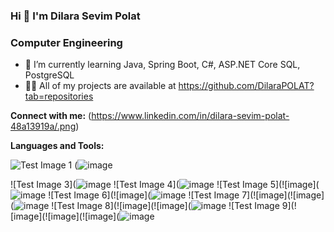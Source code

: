 ### Hi 👋 I'm Dilara Sevim Polat
###                           Computer Engineering
 * 🌱 I’m currently learning Java, Spring Boot, C#, ASP.NET Core SQL, PostgreSQL
 * 👨‍💻 All of my projects are available at https://github.com/DilaraPOLAT?tab=repositories


 **Connect with me:**
(https://www.linkedin.com/in/dilara-sevim-polat-48a13919a/.png)



 **Languages and Tools:**
 
 ![Test Image 1](https://user-images.githubusercontent.com/59871974/129071984-1b28b74f-9356-4289-bd03-3955b8d0b542.png)  (![image](https://user-images.githubusercontent.com/59871974/129072577-25c03ca9-44f6-48cd-aa54-1883b311c83c.png)

 ![Test Image 3](![image](https://user-images.githubusercontent.com/59871974/129072661-125f9a6d-f1b2-4e39-bf2b-536d712f15e6.png)
 ![Test Image 4](![image](https://user-images.githubusercontent.com/59871974/129072783-2a759679-745a-490c-ac33-60dfba47201e.png)
 ![Test Image 5](![image](![image](https://user-images.githubusercontent.com/59871974/129073025-a802f744-e953-49b1-89c9-a0f6004b9340.png)
 ![Test Image 6](![image](![image](https://user-images.githubusercontent.com/59871974/129073136-cc1fc48d-710d-4525-b9c7-7de153e58cc5.png)
 ![Test Image 7](![image](![image](![image](https://user-images.githubusercontent.com/59871974/129073230-6588023b-9cfa-4c34-9e9d-4de12df8ac71.png)
 ![Test Image 8](![image](![image](![image](https://user-images.githubusercontent.com/59871974/129073331-17e3f3cc-6280-43c1-889f-3a3963e1de86.png)
 ![Test Image 9](![image](![image](![image](![image](https://user-images.githubusercontent.com/59871974/129073394-15d3ae25-6a3b-4cf0-91c4-2eee6bb1c063.png)



<!--
**DilaraPOLAT/DilaraPOLAT** is a ✨ _special_ ✨ repository because its `README.md` (this file) appears on your GitHub profile.

Here are some ideas to get you started:

- 🔭 I’m currently working on ...
### 🌱 I’m currently learning Java, Spring Boot, C#, ASP.NET Core, SQL  PostgreSQL,
- 👯 I’m looking to collaborate on ...
- 🤔 I’m looking for help with ...
- 💬 Ask me about ...
- 📫 How to reach me: ...
- 😄 Pronouns: ...
- ⚡ Fun fact: ...
-->
